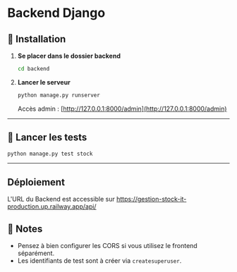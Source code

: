# Backend Django

## 🚀 Installation

1. **Se placer dans le dossier backend**
    ```bash
    cd backend
    ```

7. **Lancer le serveur**
    ```bash
    python manage.py runserver
    ```
    Accès admin : [http://127.0.0.1:8000/admin](http://127.0.0.1:8000/admin)

---

## 🧪 Lancer les tests

```bash
python manage.py test stock
```

---

## Déploiement

L'URL du Backend est accessible sur https://gestion-stock-it-production.up.railway.app/api/

## 📝 Notes

- Pensez à bien configurer les CORS si vous utilisez le frontend séparément.
- Les identifiants de test sont à créer via `createsuperuser`.
